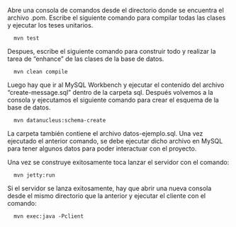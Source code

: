Abre una consola de comandos desde el directorio donde se encuentra el archivo .pom. Escribe el siguiente comando para compilar todas las clases y ejecutar los teses unitarios.

      mvn test

Despues, escribe el siguiente comando para construir todo y realizar la tarea de “enhance” de las clases de la base de datos. 

      mvn clean compile

Luego hay que ir al MySQL Workbench y ejecutar el contenido del archivo “create-message.sql” dentro de la carpeta sql. Después volvemos a la consola y ejecutamos el siguiente comando para crear el esquema de la base de datos. 

      mvn datanucleus:schema-create

La carpeta también contiene el archivo datos-ejemplo.sql. Una vez ejecutado el anterior comando, se debe ejecutar dicho archivo en MySQL para tener algunos datos para poder interactuar con el proyecto.

Una vez se construye exitosamente toca lanzar el servidor con el comando:

      mvn jetty:run 
      
Si el servidor se lanza exitosamente, hay que abrir una nueva consola desde el mismo directorio que la anterior y ejecutar el cliente con el comando:
      
      mvn exec:java -Pclient
